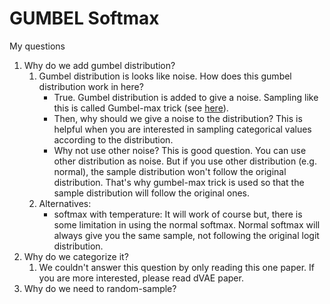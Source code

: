 # GUMBEL Softmax

My questions

1. Why do we add gumbel distribution?
   1. Gumbel distribution is looks like noise. How does this gumbel distribution work in here?
      - True. Gumbel distribution is added to give a noise. 
        Sampling like this is called Gumbel-max trick (see [here](http://amid.fish/humble-gumbel)).
      - Then, why should we give a noise to the distribution? This is helpful when you are interested in
        sampling categorical values according to the distribution. 
      - Why not use other noise? This is good question. You can use other distribution as noise.
        But if you use other distribution (e.g. normal), the sample distribution won't follow the original
        distribution. That's why gumbel-max trick is used so that the sample distribution will follow the original ones.
   2. Alternatives:
      - softmax with temperature: It will work of course but, there is some limitation in using the normal softmax. 
        Normal softmax will always give you the same sample, not following the original logit distribution.
2. Why do we categorize it?
   1. We couldn't answer this question by only reading this one paper. If you are more interested, please read dVAE paper.
3. Why do we need to random-sample?